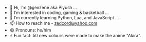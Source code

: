 - 👋 Hi, I’m @genzene aka Piyush ...
- 👀 I’m interested in coding, gaming & basketball ...
- 🌱 I’m currently learning Python, Lua, and JavaScript ...
- 📫 How to reach me - zedcord@yahoo.com
- 😄 Pronouns: he/him
- ⚡ Fun fact: 50 new colours were made to make the anime "Akira".

<!---
ZedCord0/ZedCord0 is a ✨ special ✨ repository because its `README.md` (this file) appears on your GitHub profile.
You can click the Preview link to take a look at your changes.
--->
